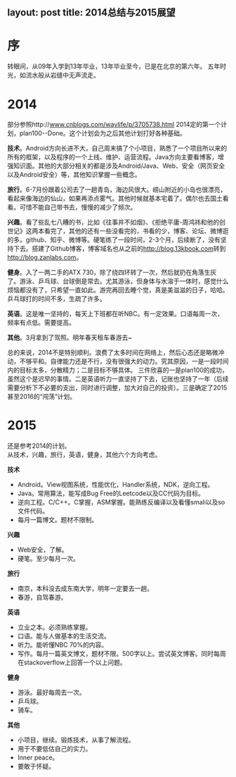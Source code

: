 layout: post
title: 2014总结与2015展望
---

# 序
转眼间，从09年入学到13年毕业，13年毕业至今，已是在北京的第六年。
五年时光，如流水般从岩缝中无声流走。


# 2014
部分参照http://www.cnblogs.com/waylife/p/3705738.html
2014定的第一个计划，plan100--Done。这个计划会为之后其他计划打好各种基础。

**技术**。Android方向长进不大，自己周末搞了个小项目，熟悉了一个项目所以来的所有的框架，以及程序的一个上线、维护、运营流程。Java方向主要看博客，增强知识面。其他的大部分相关的都是涉及Android/Java、Web、安全（网页安全以及Android安全）等，其他知识掌握一些概念。

**旅行**。6-7月份跟着公司去了一趟青岛，海边风很大。崂山附近的小岛也很漂亮，看起来像海边的仙山，如果再添点雾气。其他时候就基本宅着了。偶尔也去国土看看。可惜不能自己带书去，慢慢的减少了频次。  

**兴趣**。看了些乱七八糟的书，比如《往事并不如烟》、《拒绝平庸-周鸿祎和他的创世记》这两本看完了，其他的还有一些没看完的，书看的少，博客、论坛、微博逛的多。github、知乎、微博等。硬笔练了一段时间，2-3个月，后续断了，没有坚持下去。搭建了Github博客，博客域名也从之前的<http://blog.13kbook.com>转到<http://blog.zanlabs.com>。  

**健身**。入了一两二手的ATX 730，除了绕四环转了一次，然后就扔在角落生灰了。游泳、乒乓球、台球倒是常去。尤其游泳，但身体与水溶于一体时，感觉什么烦恼都没有了，只希望一直如此。游完再回去睡个觉，真是美滋滋的日子，哈哈。乒乓球打的时间不多，生疏了许多。  

**英语**。这是唯一坚持的，每天上下班都在听NBC。有一定效果。口语每周一次，频率有点低。需要提高。

**其他**。3月拿到了驾照。明年春天租车春游去~  

总的来说，2014不是特别顺利。浪费了太多时间在网络上，然后心态还是略微冲动，不够平和。自律能力还是不行，没有很强大的动力。究其原因，一是一段时间内的目标太多，分散精力；二是目标不够具体。
三件欣喜的一是plan100的成功，虽然这个是迟早的事情。二是英语听力一直坚持了下去，记账也坚持了一年（后续需要分析下不必要的支出，同时进行调整，加大对自己的投资）。三是确定了2015甚至2016的“闯荡”计划。  

# 2015
还是参考2014的计划。  
从技术，兴趣，旅行，英语，健身，其他六个方向考虑。  

**技术**
  - Android。View视图系统，性能优化，Handler系统，NDK，逆向工程。
  - Java。常用算法，能写成Bug Free的Leetcode以及CC代码为目标。
  - 逆向工程。C/C++。C掌握，ASM掌握。能熟练反编译以及看懂smali以及so文件代码。
  - 每月一篇博文。题材不限制。

**兴趣**
  - Web安全，了解。
  - 硬笔。至少每月一次。

**旅行**
  - 南京，本科没去成东南大学，明年一定要去一趟。
  - 春游，自驾春游。

**英语**
  - 立业之本。必须熟练掌握。
  - 口语。能与人做基本的生活交流。
  - 听力。能听懂NBC 70%的内容。
  - 写作。每月一篇英文博文，题材不限。500字以上。尝试英文博客。同时每周在stackoverflow上回答一个以上问题。

**健身**
  - 游泳。最好每周去一次。
  - 乒乓球。
  - 骑车。

**其他**
  - 小项目，继续。锻炼技术，从事了解流程。
  - 用于不要低估自己的实力。
  - Inner peace。
  - 要敢于怀疑。
